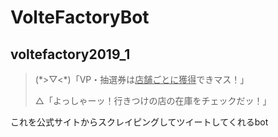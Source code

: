 # VolteFactoryBot

## voltefactory2019_1

> (\*>▽<\*)「VP・抽選券は<u>店舗ごとに獲得</u>できマス！」
> 
> △「よっしゃーッ！行きつけの店の在庫をチェックだッ！」

これを公式サイトからスクレイピングしてツイートしてくれるbot